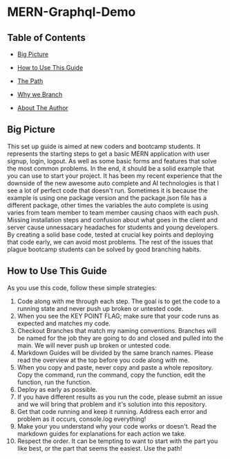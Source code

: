 # MERN-Graphql-Demo

## Table of Contents

- [Big Picture](#Big)

- [How to Use This Guide](#How)

- [The Path](#Path)

- [Why we Branch](#Why)

- [About The Author](#About)



## Big Picture

This set up guide is aimed at new coders and bootcamp students.  It represents the starting steps to get a basic MERN application with user signup, login, logout.  As well as some basic forms and features that solve the most common problems.  In the end, it should be a solid example that you can use to start your project.  It has been my recent experience that the downside of the new awesome auto complete and AI technologies is that I see a lot of perfect code that doesn't run.  Sometimes it is because the example is using one package version and the package.json file has a different package, other times the variables the auto complete is using varies from team member to team member causing chaos with each push.  Missing installation steps and confusion about what goes in the client and server cause unnessacary headaches for students and young developers.  By creating a solid base code, tested at crucial key points and deploying that code early, we can avoid most problems.  The rest of the issues that plague bootcamp students can be solved by good branching habits.

## How to Use This Guide

As you use this code, follow these simple strategies:
1. Code along with me through each step. The goal is to get the code to a running state and never push up broken or untested code.
2. When you see the KEY POINT FLAG; make sure that your code runs as expected and matches my code.
3. Checkout Branches that match my naming conventions.  Branches will be named for the job they are going to do and closed and pulled into the main.  We will never push up broken or untested code.
4. Markdown Guides will be divided by the same branch names.  Please read the overview at the top before you code along with me.
5. When you copy and paste, never copy and paste a whole repository.  Copy the command, run the command, copy the function, edit the function, run the function.
6. Deploy as early as possible.
7. If you have different results as you run the code, please submit an issue and we will bring that problem and it's solution into this repository.
8. Get that code running and keep it running.  Address each error and problem as it occurs, console.log everything!
9. Make your you understand why your code works or doesn't.  Read the markdown guides for explanations for each action we take.
10. Respect the order.  It can be tempting to want to start with the part you like best, or the part that seems the easiest.  Use the path!
